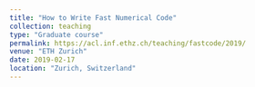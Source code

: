 ```yaml
---
title: "How to Write Fast Numerical Code"
collection: teaching
type: "Graduate course"
permalink: https://acl.inf.ethz.ch/teaching/fastcode/2019/
venue: "ETH Zurich"
date: 2019-02-17
location: "Zurich, Switzerland"
---
```


